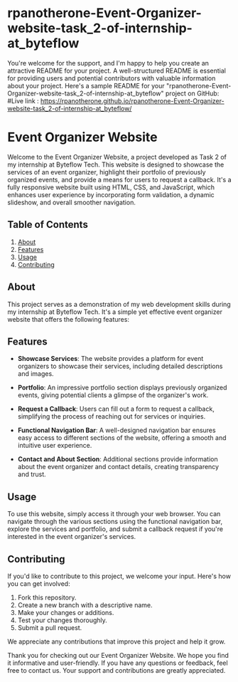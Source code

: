 # rpanotherone-Event-Organizer-website-task_2-of-internship-at_byteflow

You're welcome for the support, and I'm happy to help you create an attractive README for your project. A well-structured README is essential for providing users and potential contributors with valuable information about your project. Here's a sample README for your "rpanotherone-Event-Organizer-website-task_2-of-internship-at_byteflow" project on GitHub:
#Live link : https://rpanotherone.github.io/rpanotherone-Event-Organizer-website-task_2-of-internship-at_byteflow/

# Event Organizer Website

Welcome to the Event Organizer Website, a project developed as Task 2 of my internship at Byteflow Tech. This website is designed to showcase the services of an event organizer, highlight their portfolio of previously organized events, and provide a means for users to request a callback. It's a fully responsive website built using HTML, CSS, and JavaScript, which enhances user experience by incorporating form validation, a dynamic slideshow, and overall smoother navigation.

## Table of Contents

1. [About](#about)
2. [Features](#features)
3. [Usage](#usage)
4. [Contributing](#contributing)

## About

This project serves as a demonstration of my web development skills during my internship at Byteflow Tech. It's a simple yet effective event organizer website that offers the following features:

## Features

- **Showcase Services**: The website provides a platform for event organizers to showcase their services, including detailed descriptions and images.

- **Portfolio**: An impressive portfolio section displays previously organized events, giving potential clients a glimpse of the organizer's work.

- **Request a Callback**: Users can fill out a form to request a callback, simplifying the process of reaching out for services or inquiries.

- **Functional Navigation Bar**: A well-designed navigation bar ensures easy access to different sections of the website, offering a smooth and intuitive user experience.

- **Contact and About Section**: Additional sections provide information about the event organizer and contact details, creating transparency and trust.

## Usage

To use this website, simply access it through your web browser. You can navigate through the various sections using the functional navigation bar, explore the services and portfolio, and submit a callback request if you're interested in the event organizer's services.

## Contributing

If you'd like to contribute to this project, we welcome your input. Here's how you can get involved:

1. Fork this repository.
2. Create a new branch with a descriptive name.
3. Make your changes or additions.
4. Test your changes thoroughly.
5. Submit a pull request.

We appreciate any contributions that improve this project and help it grow.

Thank you for checking out our Event Organizer Website. We hope you find it informative and user-friendly. If you have any questions or feedback, feel free to contact us. Your support and contributions are greatly appreciated.
